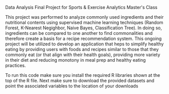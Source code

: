 Data Analysis Final Project for Sports & Exercise Analytics Master's Class

This project was performed to analyze commonly used ingredients and their nutritional contents using supervised machine learning techniques (Random Forest, K-Nearest Negighbor, Naive Bayes, Classification Tree). In doing so, ingredients can be compared to one another to find commonalities and therefore create a basis for a recipe recommendation system. This ongoing project will be utilized to develop an application that heps to simplify healthy eating by providing users with foods and recipes similar to those that they commonly eat (or that align with their health goals), providing more variety in their diet and reducing monotony in meal prep and healthy eating practices.

To run this code make sure you install the required R libraries shown at the top of the R file. Next make sure to download the provided datasets and point the associated variables to the location of your downloads
